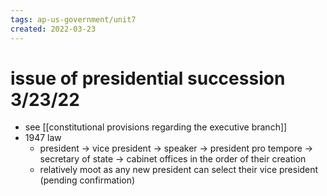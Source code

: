 ```yaml
---
tags: ap-us-government/unit7 
created: 2022-03-23
---
```


# issue of presidential succession 3/23/22

- see [[constitutional provisions regarding the executive branch]]
- 1947 law
	- president -> vice president -> speaker -> president pro tempore -> secretary of state -> cabinet offices in the order of their creation
	- relatively moot as any new president can select their vice president (pending confirmation) 
